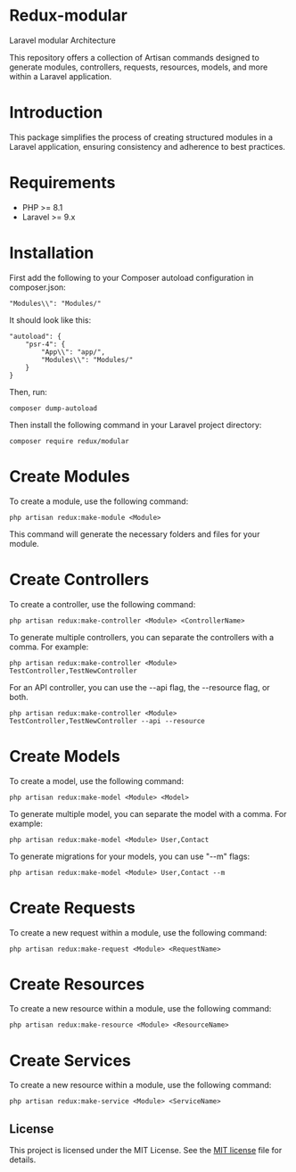 # Redux-modular
Laravel modular Architecture

This repository offers a collection of Artisan commands designed to generate modules, controllers, requests, resources, models, and more within a Laravel application.

# Introduction
This package simplifies the process of creating structured modules in a Laravel application, ensuring consistency and adherence to best practices.

# Requirements

- PHP >= 8.1
- Laravel >= 9.x

# Installation

First add the following to your Composer autoload configuration in composer.json:

```
"Modules\\": "Modules/"
```

It should look like this:

```
"autoload": {
    "psr-4": {
        "App\\": "app/",
        "Modules\\": "Modules/"
    }
}
```

Then, run:

```
composer dump-autoload
```

Then install the following command in your Laravel project directory:

```
composer require redux/modular
```

# Create Modules

To create a module, use the following command:

```
php artisan redux:make-module <Module>
```

This command will generate the necessary folders and files for your module.

# Create Controllers

To create a controller, use the following command:

```
php artisan redux:make-controller <Module> <ControllerName>
```
To generate multiple controllers, you can separate the controllers with a comma. For example: 

```
php artisan redux:make-controller <Module> TestController,TestNewController
```

For an API controller, you can use the --api flag, the --resource flag, or both.

```
php artisan redux:make-controller <Module> TestController,TestNewController --api --resource
```

# Create Models

To create a model, use the following command:

```
php artisan redux:make-model <Module> <Model>
```

To generate multiple model, you can separate the model with a comma. For example: 

```
php artisan redux:make-model <Module> User,Contact
```

To generate migrations for your models, you can use "--m" flags:

```
php artisan redux:make-model <Module> User,Contact --m
```

# Create Requests

To create a new request within a module, use the following command:

```
php artisan redux:make-request <Module> <RequestName>
```

# Create Resources

To create a new resource within a module, use the following command:

```
php artisan redux:make-resource <Module> <ResourceName>
```

# Create Services

To create a new resource within a module, use the following command:

```
php artisan redux:make-service <Module> <ServiceName>
```



## License

This project is licensed under the MIT License. See the [MIT license](LICENSE) file for details.
